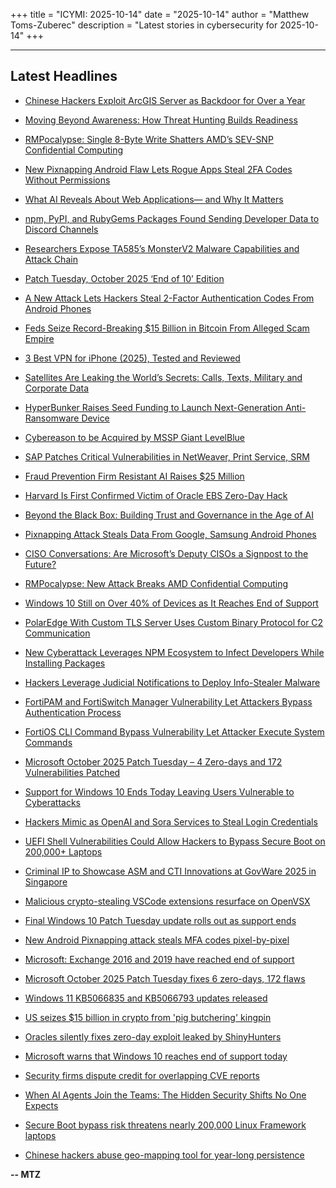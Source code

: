 +++
title = "ICYMI: 2025-10-14"
date = "2025-10-14"
author = "Matthew Toms-Zuberec"
description = "Latest stories in cybersecurity for 2025-10-14"
+++

---------------------------------------------------------------------------
## Latest Headlines
- [Chinese Hackers Exploit ArcGIS Server as Backdoor for Over a Year](https://thehackernews.com/2025/10/chinese-hackers-exploit-arcgis-server.html)

- [Moving Beyond Awareness: How Threat Hunting Builds Readiness](https://thehackernews.com/2025/10/moving-beyond-awareness-how-threat.html)

- [RMPocalypse: Single 8-Byte Write Shatters AMD’s SEV-SNP Confidential Computing](https://thehackernews.com/2025/10/rmpocalypse-single-8-byte-write.html)

- [New Pixnapping Android Flaw Lets Rogue Apps Steal 2FA Codes Without Permissions](https://thehackernews.com/2025/10/new-pixnapping-android-flaw-lets-rogue.html)

- [What AI Reveals About Web Applications— and Why It Matters](https://thehackernews.com/2025/10/what-ai-reveals-about-web-applications.html)

- [npm, PyPI, and RubyGems Packages Found Sending Developer Data to Discord Channels](https://thehackernews.com/2025/10/npm-pypi-and-rubygems-packages-found.html)

- [Researchers Expose TA585’s MonsterV2 Malware Capabilities and Attack Chain](https://thehackernews.com/2025/10/researchers-expose-ta585s-monsterv2.html)

- [Patch Tuesday, October 2025 ‘End of 10’ Edition](https://krebsonsecurity.com/2025/10/patch-tuesday-october-2025-end-of-10-edition/)

- [A New Attack Lets Hackers Steal 2-Factor Authentication Codes From Android Phones](https://www.wired.com/story/a-new-attack-lets-hackers-steal-2-factor-authentication-codes-from-android-phones/)

- [Feds Seize Record-Breaking $15 Billion in Bitcoin From Alleged Scam Empire](https://www.wired.com/story/feds-seize-record-breaking-15-billion-in-bitcoin-from-alleged-scam-empire/)

- [3 Best VPN for iPhone (2025), Tested and Reviewed](https://www.wired.com/gallery/best-vpn-for-iphone/)

- [Satellites Are Leaking the World’s Secrets: Calls, Texts, Military and Corporate Data](https://www.wired.com/story/satellites-are-leaking-the-worlds-secrets-calls-texts-military-and-corporate-data/)

- [HyperBunker Raises Seed Funding to Launch Next-Generation Anti-Ransomware Device](https://www.securityweek.com/hyperbunker-raises-seed-funding-to-launch-next-generation-anti-ransomware-device/)

- [Cybereason to be Acquired by MSSP Giant LevelBlue](https://www.securityweek.com/cybereason-acquired-by-mssp-giant-levelblue/)

- [SAP Patches Critical Vulnerabilities in NetWeaver, Print Service, SRM](https://www.securityweek.com/sap-patches-critical-vulnerabilities-in-netweaver-print-service-srm/)

- [Fraud Prevention Firm Resistant AI Raises $25 Million](https://www.securityweek.com/fraud-prevention-firm-resistant-ai-raises-25-million/)

- [Harvard Is First Confirmed Victim of Oracle EBS Zero-Day Hack](https://www.securityweek.com/harvard-is-first-confirmed-victim-of-oracle-ebs-zero-day-hack/)

- [Beyond the Black Box: Building Trust and Governance in the Age of AI](https://www.securityweek.com/beyond-the-black-box-building-trust-and-governance-in-the-age-of-ai/)

- [Pixnapping Attack Steals Data From Google, Samsung Android Phones](https://www.securityweek.com/pixnapping-attack-steals-data-from-google-samsung-android-phones/)

- [CISO Conversations: Are Microsoft’s Deputy CISOs a Signpost to the Future?](https://www.securityweek.com/ciso-conversations-are-microsofts-deputy-cisos-a-signpost-to-the-future/)

- [RMPocalypse: New Attack Breaks AMD Confidential Computing](https://www.securityweek.com/rmpocalypse-new-attack-breaks-amd-confidential-computing/)

- [Windows 10 Still on Over 40% of Devices as It Reaches End of Support](https://www.securityweek.com/windows-10-still-on-over-40-of-devices-as-it-reaches-end-of-support/)

- [PolarEdge With Custom TLS Server Uses Custom Binary Protocol for C2 Communication](https://cybersecuritynews.com/polaredge-with-custom-tls-server/)

- [New Cyberattack Leverages NPM Ecosystem to Infect Developers While Installing Packages](https://cybersecuritynews.com/new-cyberattack-leverages-npm-ecosystem/)

- [Hackers Leverage Judicial Notifications to Deploy Info-Stealer Malware](https://cybersecuritynews.com/hackers-leverage-judicial-notifications/)

- [FortiPAM and FortiSwitch Manager Vulnerability Let Attackers Bypass Authentication Process](https://cybersecuritynews.com/fortipam-and-fortiswitch-manager-vulnerability/)

- [FortiOS CLI Command Bypass Vulnerability Let Attacker Execute System Commands](https://cybersecuritynews.com/fortios-cli-command-bypass-vulnerability/)

- [Microsoft October 2025 Patch Tuesday – 4 Zero-days and 172 Vulnerabilities Patched](https://cybersecuritynews.com/microsoft-october-2025-patch-tuesday/)

- [Support for Windows 10 Ends Today Leaving Users Vulnerable to Cyberattacks](https://cybersecuritynews.com/windows-10-support-ends/)

- [Hackers Mimic as OpenAI and Sora Services to Steal Login Credentials](https://cybersecuritynews.com/hackers-mimic-as-openai-and-sora-services/)

- [UEFI Shell Vulnerabilities Could Allow Hackers to Bypass Secure Boot on 200,000+ Laptops](https://cybersecuritynews.com/uefi-shell-vulnerabilities/)

- [Criminal IP to Showcase ASM and CTI Innovations at GovWare 2025 in Singapore](https://cybersecuritynews.com/criminal-ip-to-showcase-asm-and-cti-innovations-at-govware-2025-in-singapore/)

- [Malicious crypto-stealing VSCode extensions resurface on OpenVSX](https://www.bleepingcomputer.com/news/security/malicious-crypto-stealing-vscode-extensions-resurface-on-openvsx/)

- [Final Windows 10 Patch Tuesday update rolls out as support ends](https://www.bleepingcomputer.com/news/microsoft/final-windows-10-patch-tuesday-update-rolls-out-as-support-ends/)

- [New Android Pixnapping attack steals MFA codes pixel-by-pixel](https://www.bleepingcomputer.com/news/security/new-android-pixnapping-attack-steals-mfa-codes-pixel-by-pixel/)

- [Microsoft: Exchange 2016 and 2019 have reached end of support](https://www.bleepingcomputer.com/news/microsoft/microsoft-exchange-2016-and-2019-have-reached-end-of-support/)

- [Microsoft October 2025 Patch Tuesday fixes 6 zero-days, 172 flaws](https://www.bleepingcomputer.com/news/microsoft/microsoft-october-2025-patch-tuesday-fixes-6-zero-days-172-flaws/)

- [Windows 11 KB5066835 and KB5066793 updates released](https://www.bleepingcomputer.com/news/microsoft/windows-11-kb5066835-and-kb5066793-updates-released/)

- [US seizes $15 billion in crypto from 'pig butchering' kingpin](https://www.bleepingcomputer.com/news/security/us-seizes-15-billion-in-crypto-from-pig-butchering-kingpin/)

- [Oracles silently fixes zero-day exploit leaked by ShinyHunters](https://www.bleepingcomputer.com/news/security/oracles-silently-fixes-zero-day-exploit-leaked-by-shinyhunters/)

- [Microsoft warns that Windows 10 reaches end of support today](https://www.bleepingcomputer.com/news/microsoft/microsoft-warns-that-windows-10-reaches-end-of-support-today/)

- [Security firms dispute credit for overlapping CVE reports](https://www.bleepingcomputer.com/news/security/security-firms-dispute-credit-for-overlapping-cve-reports/)

- [When AI Agents Join the Teams: The Hidden Security Shifts No One Expects](https://www.bleepingcomputer.com/news/security/when-ai-agents-join-the-teams-the-hidden-security-shifts-no-one-expects/)

- [Secure Boot bypass risk threatens nearly 200,000 Linux Framework laptops](https://www.bleepingcomputer.com/news/security/secure-boot-bypass-risk-on-nearly-200-000-linux-framework-sytems/)

- [Chinese hackers abuse geo-mapping tool for year-long persistence](https://www.bleepingcomputer.com/news/security/chinese-hackers-abuse-geo-mapping-tool-for-year-long-persistence/)

**-- MTZ**